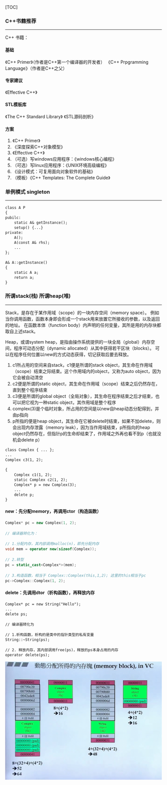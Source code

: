 





[TOC]

### C++书籍推荐

---

C++ 书籍：
#### 基础
《C++ Primer》（作者是C++第一个编译器的开发者）
《C++ Prpgramming Language》（作者是C++之父）

#### 专家建议

《Effective C++》

#### STL模板库

《The C++ Standard Library》
《STL源码剖析》

#### 方案

1. 《C++ Primer》
2. 《深度探索C++对象模型》
3. 《Effective C++》
4. （可选）写windows应用程序：《windows核心编程》
5. （可选）写linux应用程序：《UNIX环境高级编程》
6. 《设计模式：可复用面向对象软件的基础》
7. （模板）《C++ Templates: The Complete Guide》



### 单例模式 singleton
---
```
class A P
{
pubilc:
    static A& getInstance();
    setup() {...}
private:
    A();
    A(const A& rhs);
    ...
};

A& A::getInstance() 
{
    static A a;
    return a;
}
```



### 所谓stack(栈) 所谓heap(堆)

---
Stack，是存在于某作用域（scope）的一块内存空间（memory space）。
例如当你调用函数，函数本身即会形成一个stack用来放置它所接收的参数，以及返回的地址。
在函数本体（function body）内声明的任何变量，其所是用的内存块都取自上述stack。

Heap，或谓system heap，是指由操作系统提供的一块全局（global）内存空间，程序可动态分配（dynamic allocated）从其中获得若干区块（blocks）。
可以在程序任何位置以new的方式动态获得，切记获取后要去释放。

1. c1所占用的空间来自stack，c1便是所谓的stack object，其生命在作用域（scope）结束之际结束。这个作用域内的object，又称为auto object，因为它会被自动清空
2. c2便是所谓的static object，其生命在作用域（scope）结束之后仍然存在，直到整个程序结束
3. c3便是所谓的global object（全局对象），其生命在程序结束之后才结束，也可以把它视为一种static object，其作用域是整个程序
4. complex(3)是个临时对象，所占用的空间是以new自heap动态分配得到，并由p指向
5. p所指的便是heap object，其生命在它被delete时结束，如果不加delete，则会出现内存泄露（memory leak），因为当作用域结束，p所指向的heap object仍然存在，但指针p的生命却结束了，作用域之外再也看不到p（也就没机会delete p）


```
class Complex { ... };
...
Complex c3(1, 2);

{
    Complex c1(1, 2);
    static Complex c2(1, 2);
    Complex* p = new Complex(3);
    ...
    delete p;
}
```

#### new：先分配memory，再调用ctor（构造函数）

```C++
Complex* pc = new Complex(1, 2);

// 编译器转化为：

// 1.分配内存，其内部调用malloc(n)，即先分配内存
void mem = operator new(sizeof(Complex));

// 2.转型
pc = static_cast<Complex*>(mem);

// 3.构造函数，相当于 Complex::Complex(this,1,2); 这里的this相当于pc
pc->Complex::Complex(1, 2);
```

#### delete：先调用dtor（析构函数），再释放内存

```
Complex* pc = new String("Hello");
...
delete ps;

// 编译器转化为

// 1.析构函数，析构的是类中的指针类型的私有变量
String::~String(ps);

// 2. 释放内存，其内部调用free(ps)，释放的ps本身占用的内存
operator delete(ps);
```



![image-20220224173747794](../pic/image-20220224173747794.png)







